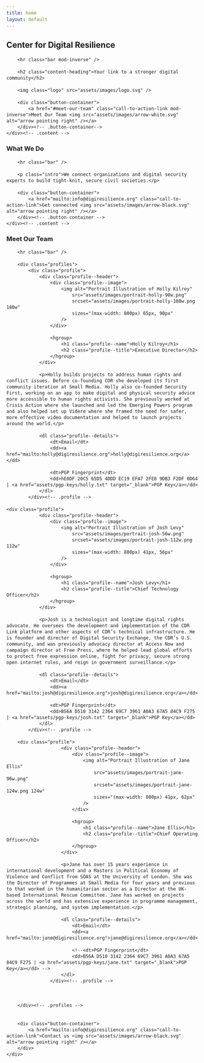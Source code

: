 ```yaml
---
title: home
layout: default
---
```


<section class="page-section" id="intro">
	<div class="content">
		<h1 class="content-heading">Center for Digital Resilience</h1>

		<hr class="bar mod-inverse" />

		<h2 class="content-heading">Your link to a stronger digital community</h2>

		<img class="logo" src="assets/images/logo.svg" />

		<div class="button-container">
			<a href="#meet-our-team" class="call-to-action-link mod-inverse">Meet Our Team <img src="assets/images/arrow-white.svg" alt="arrow pointing right" /></a>
		</div><!-- .button-container-->
	</div><!-- .content -->
</section>

<section class="page-section" id="what-we-do">
	<div class="content">
		<h3 class="content-heading">What We Do</h3>

		<hr class="bar" />

		<p class="intro">We connect organizations and digital security experts to build tight-knit, secure civil societies.</p>

		<div class="button-container">
			<a href="mailto:info@digiresilience.org" class="call-to-action-link">Get connected <img src="assets/images/arrow-black.svg" alt="arrow pointing right" /></a>
		</div><!-- .button-container -->
	</div><!-- .content -->
</section>

<section class="page-section" id="meet-our-team">
	<div class="content">
		<h3 class="content-heading">Meet Our Team</h3>

		<hr class="bar" />

		<div class="profiles">
			<div class="profile">
				<div class="profile--header">
					<div class="profile--image">
						<img alt="Portrait Illustration of Holly Kilroy"
							src="assets/images/portrait-holly-90w.png"
							srcset="assets/images/portrait-holly-180w.png 180w"
							sizes="(max-width: 800px) 65px, 90px"
						/>
					</div>

					<hgroup>
						<h1 class="profile--name">Holly Kilroy</h1>
						<h2 class="profile--title">Executive Director</h2>
					</hgroup>
				</div>

				<p>Holly builds projects to address human rights and conflict issues. Before co-founding CDR she developed its first community iteration at Small Media. Holly also co-founded Security First, working on an app to make digital and physical security advice more accessible to human rights activists. She previously worked at Crisis Action where she launched and led the Emerging Powers program and also helped set up Videre where she framed the need for safer, more effective video documentation and helped to launch projects around the world.</p>

				<dl class="profile--details">
					<dt>Email</dt>
					<dd><a href="mailto:holly@digiresilience.org">holly@digiresilience.org</a></dd>

					<dt>PGP Fingerprint</dt>
					<dd>hE0DF 20C5 65D5 4DDD EC19 EFA7 2FE8 9DB3 F2DF 0D64 | <a href="assets/pgp-keys/holly.txt" target="_blank">PGP Key</a></dd>
				</dl>
			</div><!-- .profile -->

	<div class="profile">
				<div class="profile--header">
					<div class="profile--image">
						<img alt="Portrait Illustration of Josh Levy"
							src="assets/images/portrait-josh-56w.png"
							srcset="assets/images/portrait-josh-112w.png 112w"
							sizes="(max-width: 800px) 41px, 56px"
						/>
					</div>

					<hgroup>
						<h1 class="profile--name">Josh Levy</h1>
						<h2 class="profile--title">Chief Technology Officer</h2>
					</hgroup>
				</div>

				<p>Josh is a technologist and longtime digital rights advocate. He oversees the development and implementation of the CDR Link platform and other aspects of CDR’s technical infrastructure. He is founder and director of Digital Security Exchange, the CDR’s U.S. community, and was previously advocacy director at Access Now and campaign director at Free Press, where he helped lead global efforts to protect free expression online, fight for privacy, secure strong open internet rules, and reign in government surveillance.</p>

				<dl class="profile--details">
					<dt>Email</dt>
					<dd><a href="mailto:josh@digiresilience.org">josh@digiresilience.org</a></dd>

					<dt>PGP Fingerprint</dt>
					<dd>B56A D510 3142 2364 69C7 3961 A0A3 67A5 84C9 F275 | <a href="assets/pgp-keys/josh.txt" target="_blank">PGP Key</a></dd>
				</dl>
			</div><!-- .profile -->

		<div class="profile">
						<div class="profile--header">
							<div class="profile--image">
								<img alt="Portrait Illustration of Jane Ellis"
									src="assets/images/portrait-jane-96w.png"
									srcset="assets/images/portrait-jane-124w.png 124w"
									sizes="(max-width: 800px) 41px, 62px"
								/>
							</div>

							<hgroup>
								<h1 class="profile--name">Jane Ellis</h1>
								<h2 class="profile--title">Chief Operating Officer</h2>
							</hgroup>
						</div>

						<p>Jane has over 15 years experience in international development and a Masters in Political Economy of Violence and Conflict from SOAS at the University of London. She was the Director of Programmes at Small Media for four years and previous to that worked in the humanitarian sector as a Director at the UK-based International Rescue Committee. Jane has worked on projects across the world and has extensive experience in programme management, strategic planning, and system implementation.</p>

						<dl class="profile--details">
							<dt>Email</dt>
							<dd><a href="mailto:jane@digiresilience.org">jane@digiresilience.org</a></dd>

							<!--<dt>PGP Fingerprint</dt>
							<dd>B56A D510 3142 2364 69C7 3961 A0A3 67A5 84C9 F275 | <a href="assets/pgp-keys/jane.txt" target="_blank">PGP Key</a></dd> -->
						</dl>
					</div><!-- .profile -->



		</div><!-- .profiles -->


		<div class="button-container">
			<a href="mailto:info@digiresilience.org" class="call-to-action-link">Contact us <img src="assets/images/arrow-black.svg" alt="arrow pointing right" /></a>
		</div>
	</div>
</section>
